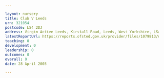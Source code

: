```yaml
---

layout: nursery
title: Club V Leeds
urn: 321054
postcode: LS4 2DJ
address: Virgin Active Leeds, Kirstall Road, Leeds, West Yorkshire, LS4 2DJ
latestReportUrl: https://reports.ofsted.gov.uk/provider/files/1079813/urn/321054.pdf
teaching: 0
development: 0
leadership: 0
outcomes: 0
overall: 0
date: 28 April 2005

---
```

